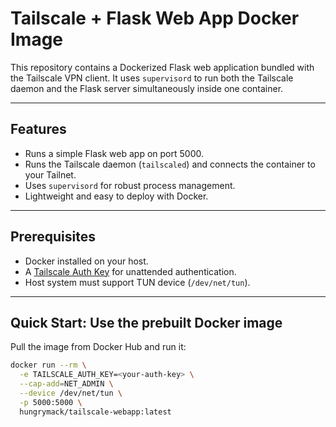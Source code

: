 # Tailscale + Flask Web App Docker Image

This repository contains a Dockerized Flask web application bundled with the Tailscale VPN client. It uses `supervisord` to run both the Tailscale daemon and the Flask server simultaneously inside one container.

---

## Features

- Runs a simple Flask web app on port 5000.
- Runs the Tailscale daemon (`tailscaled`) and connects the container to your Tailnet.
- Uses `supervisord` for robust process management.
- Lightweight and easy to deploy with Docker.

---

## Prerequisites

- Docker installed on your host.
- A [Tailscale Auth Key](https://tailscale.com/kb/1085/auth-keys/) for unattended authentication.
- Host system must support TUN device (`/dev/net/tun`).

---

## Quick Start: Use the prebuilt Docker image

Pull the image from Docker Hub and run it:

```bash
docker run --rm \
  -e TAILSCALE_AUTH_KEY=<your-auth-key> \
  --cap-add=NET_ADMIN \
  --device /dev/net/tun \
  -p 5000:5000 \
  hungrymack/tailscale-webapp:latest
